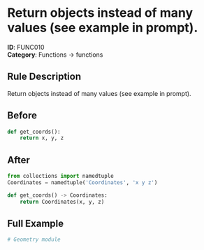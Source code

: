 # Return objects instead of many values (see example in prompt).

**ID**: FUNC010  
**Category**: Functions → functions

## Rule Description
Return objects instead of many values (see example in prompt).

## Before
```python
def get_coords():
    return x, y, z
```

## After  
```python
from collections import namedtuple
Coordinates = namedtuple('Coordinates', 'x y z')

def get_coords() -> Coordinates:
    return Coordinates(x, y, z)
```

## Full Example
```python
# Geometry module
```
